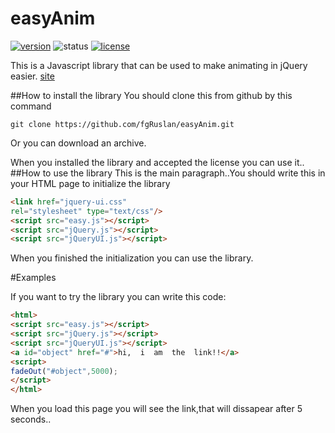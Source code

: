 # easyAnim
[![version](https://img.shields.io/badge/version-1.0-ffb400.svg?style=flat-square)](http://frostgateteam.16mb.com/archive/easyAnim.zip) ![status](https://img.shields.io/badge/status%20%20on%20%20testing-good-2bc126.svg?style=flat-square)  [![license](https://img.shields.io/badge/license-apache-ff0000.svg?style=flat-square)](http://choosealicense.com/licenses/apache-2.0/)

This  is  a  Javascript  library  that  can  be  used  to  make  animating  in  jQuery  easier.
[site](https://fgRuslan.github.io/easyAnim)

##How to install the library
You should clone this from github  by  this  command
```
git clone https://github.com/fgRuslan/easyAnim.git
```
Or  you  can  download  an  archive.

When  you  installed  the library  and  accepted  the  license  you  can  use  it..
##How  to  use  the  library
This  is  the  main  paragraph..You  should  write  this  in  your  HTML  page  to  initialize  the  library

```html
<link href="jquery-ui.css" 
rel="stylesheet" type="text/css"/>
<script src="easy.js"></script>
<script src="jQuery.js"></script>
<script src="jQueryUI.js"></script>
```
When  you  finished  the  initialization  you   can  use  the  library.

#Examples

If  you  want  to  try  the  library you  can  write  this  code:
```html
<html>
<script src="easy.js"></script>
<script src="jQuery.js"></script>
<script src="jQueryUI.js"></script>
<a id="object" href="#">hi,  i  am  the  link!!</a>
<script>
fadeOut("#object",5000);
</script>
</html>
```

When  you  load  this  page  you  will  see  the  link,that  will  dissapear  after  5  seconds..

